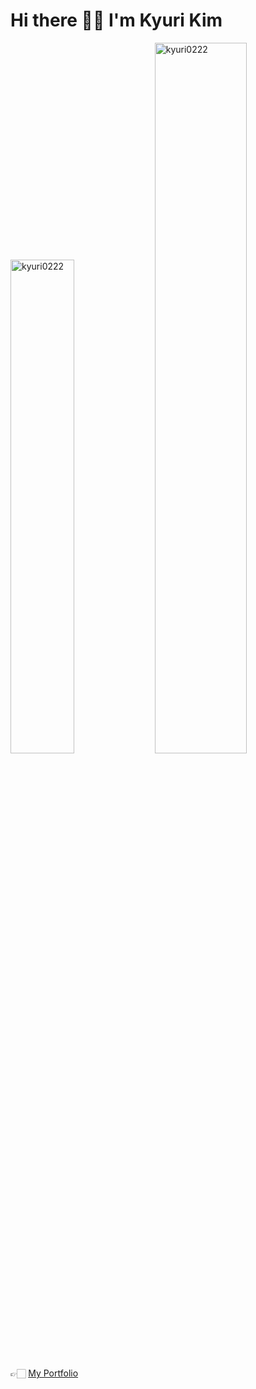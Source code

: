<div>
  <h1>Hi there 🖐🏻  I'm Kyuri Kim
</h1>
  <p>
    <img src="https://github-readme-stats.always0ne.vercel.app/api/top-langs/?username=kyuri0222&layout=compact&hide=html&langs_count=6" alt="kyuri0222" width="45%" />
   <img src="https://github-readme-stats.vercel.app/api?username=kyuri0222&show_icons=true" alt="kyuri0222"  width="54%"/>
  </p>
</div>

<div> 👉🏻
  <a href="https://www.notion.so/Kyuri-Kim-ce53e5b5aa9b43c889f38cf6e9007a91"> 
   My Portfolio 
  </a>
</div>
